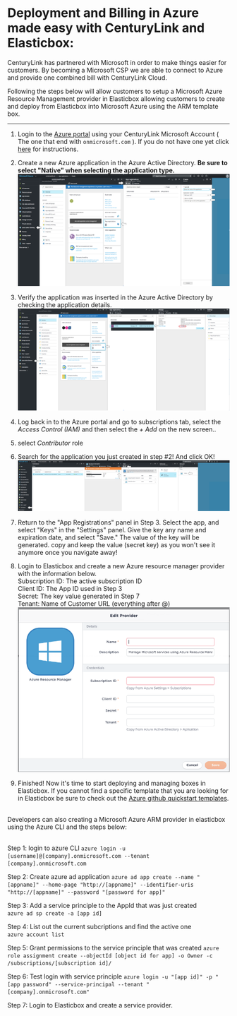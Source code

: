 

# Deployment and Billing in Azure made easy with CenturyLink and Elasticbox:

CenturyLink has partnered with Microsoft in order to make things easier for customers. By becoming a Microsoft CSP we are able to connect to Azure and provide one combined bill with CenturyLink Cloud.

Following the steps below will allow customers to setup a Microsoft Azure Resource Management provider in Elasticbox allowing customers to create and deploy from Elasticbox into Microsoft Azure using the ARM template box.

___
1. Login to the [Azure portal](https://portal.azure.com/) using your CenturyLink Microsoft Account ( The one that end with `onmicrosoft.com` ). If you do not have one yet click [here](https://github.com/amwatson1s/kb/blob/master/kb_for_new/new_accounts.md) for instructions.

1. Create a new Azure application in the Azure Active Directory. <b>Be sure to select "Native" when selecting the application type.</b>
![alt text](https://github.com/amwatson1s/kb/blob/master/kb_for_elasticbox/portal.png?raw=true "Logo Title Text 1")

1. Verify the application was inserted in the Azure Active Directory by checking the application details.
![alt text](https://github.com/amwatson1s/kb/blob/master/kb_for_elasticbox/verify.png?raw=true)

1. Log back in to the Azure portal and go to subscriptions tab, select the *Access Control (IAM)* and then select the *+ Add* on the new screen..
 1. select *Contributor* role
 2. Search for the application you just created in step #2!
And click OK!
![alt text](https://github.com/amwatson1s/kb/blob/master/kb_for_elasticbox/portal4.png?raw=true)

1. Return to the "App Registrations" panel in Step 3. Select the app, and select "Keys" in the "Settings" panel. Give the key any name and expiration date, and select "Save." The value of the key will be generated. copy and keep the value (secret key) as you won't see it anymore once you navigate away!

1. Login to Elasticbox and create a new Azure resource manager provider with the information below.<br>
Subscription ID: The active subscription ID<br>
Client ID: The App ID used in Step 3<br>
Secret: The key value generated in Step 7<br>
Tenant: Name of Customer URL (everything after @)<br>
![alt text](https://github.com/amwatson1s/kb/blob/master/kb_for_elasticbox/eb.png?raw=true)

9. Finished! Now it's time to start deploying and managing boxes in Elasticbox. If you cannot find a specific template that you are looking for in Elasticbox be sure to check out the [Azure github quickstart templates](https://github.com/Azure/azure-quickstart-templates).<br><br>

Developers can also creating a Microsoft Azure ARM provider in elasticbox using the Azure CLI and the steps below:<br><br>

Step 1: login to azure CLI
`azure login -u [username]@[company].onmicrosoft.com --tenant [company].onmicrosoft.com`

Step 2: Create azure ad application
`azure ad app create --name "[appname]" --home-page "http://[appname]" --identifier-uris "http://[appname]" --password "[password for app]"`

Step 3: Add a service principle to the AppId that was just created<br>
`azure ad sp create -a [app id]`

Step 4: List out the current subcriptions and find the active one<br>
`azure account list`

Step 5: Grant permissions to the service principle that was created
`azure role assignment create --objectId [object id for app] -o Owner -c /subscriptions/[subscription id]/`

Step 6: Test login with service principle
`azure login -u "[app id]" -p "[app password" --service-principal --tenant "[company].onmicrosoft.com"`

Step 7: Login to Elasticbox and create a service provider.
